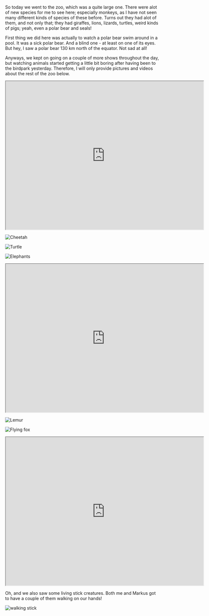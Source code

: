 

So today we went to the zoo, which was a quite large one. There were alot of new species for me to see here; especially monkeys, as I have not seen many different kinds of species of these before. Turns out they had alot of them, and not only that; they had giraffes, lions, lizards, turtles, weird kinds of pigs; yeah, even a polar bear and seals!

First thing we did here was actually to watch a polar bear swim around in a pool. It was a sick polar bear. And a blind one - at least on one of its eyes. But hey, I saw a polar bear 130 km north of the equator. Not sad at all!

Anyways, we kept on going on a couple of more shows throughout the day, but watching animals started getting a little bit boring after having been to the birdpark yesterday. Therefore, I will only provide pictures and videos about the rest of the zoo below.

<iframe src="https://drive.google.com/file/d/1v8wXgtjPUHR6AniiEVqkBvqKP_K-9wCA-g/preview" width="640" height="480"></iframe>

![Cheetah](https://lh3.googleusercontent.com/CSMhAN3I1lGgVV4qAKfHJqXqBW6yEQ_uXKpLlaYHj3l4xq9vcFNEHBqkVK7ARHp0qodR3eydUpWZ5UPZAZTAdrOkJQFHXLKpyImFsLeBZ_q9bwdIgICnXY6nz47ceHKGGoMIY6q49g)

![Turtle](https://lh3.googleusercontent.com/UCy6FSGtUD3kR25k-sjANmMPQJDcLT4rjI3rAJyisY7ClVuwiHQHBiqqVOi8mA44ZoG1scNRD1_TmhqKNGOa1Y72VcJasFgb3sjnBgQrRNxTpc33i-FJSWwN1xN9enwMVy0pAX-uGw)

![Elephants](https://lh3.googleusercontent.com/zp7BHCOw1JX0hgnUaiOZPuBpfe6-uq_Ucx1of7lD_Y6yIzCRnbTSSLnl7l__O6pvwB3oR3Oxex5IwifV90N-gYzUMo0iTTbTrUcGCwMBh-CMiUbhLOe8STupb7uzgMQHf7zT05krcA)

<iframe src="https://drive.google.com/file/d/1o9glfGAAeeh2qq2_8U9FLjf-QUyuSM6wLg/preview" width="640" height="480"></iframe>

![Lemur](https://lh3.googleusercontent.com/UJ05KCVrGomWCVTCv215wrxAZOOMzNgjpvOE7oQTHYxpNbH-CPBmx8ebhnd5nIzN52bvfv6knwQBUYXbNbkbDydxsTUeZ7uSFX4KDinbmrPIyVOFTHPNm6ngsJZdS-Rs5N_vBhsFWg)

![Flying fox](https://lh3.googleusercontent.com/xbY1-VPD3E3wTedEsGjvWR0swDMFAhRjudpROCfagUMNxtVqlEBPLyn3hRV6zKoCJLY8lS_zDAUzYpin2GZP4RFOocV8KQE-Xm8PRq3tSoOdCJ42V4MP8J2V_7z_JNvv0eEJLgyJCw)

<iframe src="https://drive.google.com/file/d/15ff5m8Qr6kgljuaw1xPw56OVTnBK-3DQWg/preview" width="640" height="480"></iframe>

Oh, and we also saw some living stick creatures. Both me and Markus got to have a couple of them walking on our hands!

![walking stick](https://lh3.googleusercontent.com/0Kk3ycgZaVdJuedNFkk1m96t1qp2XJ_zUPBITpVHBz_2eKBo2EzeoIZBc8aY656WGt4dYfzhQifkzWhJVLQDheP2P8bd8QSJq3QnqceBmzGpc1KE9qARk71CRZ8XqEFznDGosZdoHQ)
